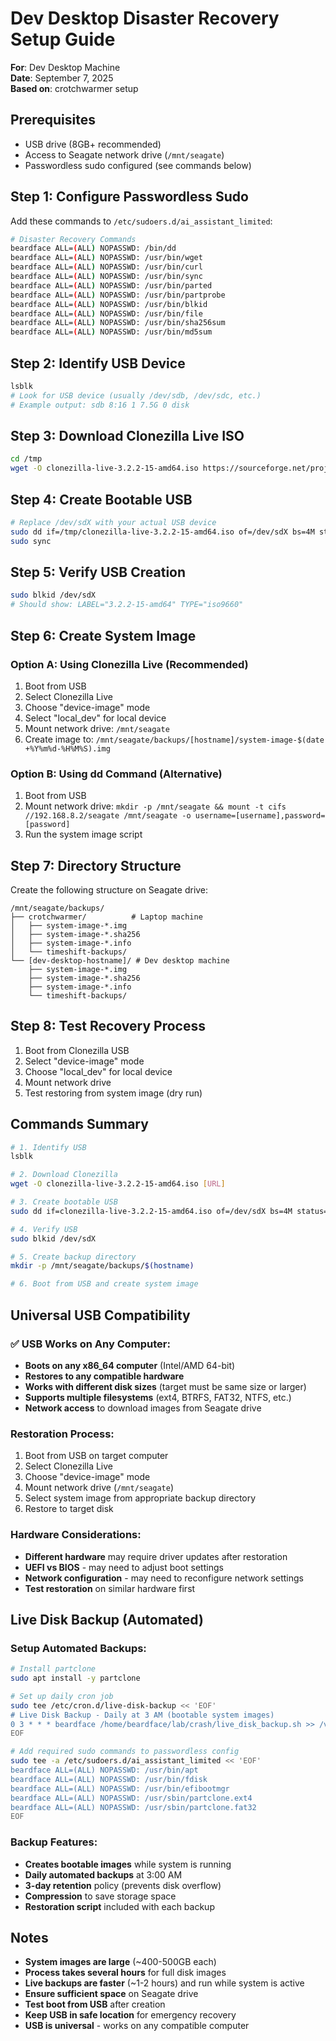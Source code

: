 # Dev Desktop Disaster Recovery Setup Guide

**For**: Dev Desktop Machine  
**Date**: September 7, 2025  
**Based on**: crotchwarmer setup  

## Prerequisites
- USB drive (8GB+ recommended)
- Access to Seagate network drive (`/mnt/seagate`)
- Passwordless sudo configured (see commands below)

## Step 1: Configure Passwordless Sudo

Add these commands to `/etc/sudoers.d/ai_assistant_limited`:

```bash
# Disaster Recovery Commands
beardface ALL=(ALL) NOPASSWD: /bin/dd
beardface ALL=(ALL) NOPASSWD: /usr/bin/wget
beardface ALL=(ALL) NOPASSWD: /usr/bin/curl
beardface ALL=(ALL) NOPASSWD: /usr/bin/sync
beardface ALL=(ALL) NOPASSWD: /usr/bin/parted
beardface ALL=(ALL) NOPASSWD: /usr/bin/partprobe
beardface ALL=(ALL) NOPASSWD: /usr/bin/blkid
beardface ALL=(ALL) NOPASSWD: /usr/bin/file
beardface ALL=(ALL) NOPASSWD: /usr/bin/sha256sum
beardface ALL=(ALL) NOPASSWD: /usr/bin/md5sum
```

## Step 2: Identify USB Device

```bash
lsblk
# Look for USB device (usually /dev/sdb, /dev/sdc, etc.)
# Example output: sdb 8:16 1 7.5G 0 disk
```

## Step 3: Download Clonezilla Live ISO

```bash
cd /tmp
wget -O clonezilla-live-3.2.2-15-amd64.iso https://sourceforge.net/projects/clonezilla/files/clonezilla_live_stable/3.2.2-15/clonezilla-live-3.2.2-15-amd64.iso/download
```

## Step 4: Create Bootable USB

```bash
# Replace /dev/sdX with your actual USB device
sudo dd if=/tmp/clonezilla-live-3.2.2-15-amd64.iso of=/dev/sdX bs=4M status=progress
sudo sync
```

## Step 5: Verify USB Creation

```bash
sudo blkid /dev/sdX
# Should show: LABEL="3.2.2-15-amd64" TYPE="iso9660"
```

## Step 6: Create System Image

### Option A: Using Clonezilla Live (Recommended)
1. Boot from USB
2. Select Clonezilla Live
3. Choose "device-image" mode
4. Select "local_dev" for local device
5. Mount network drive: `/mnt/seagate`
6. Create image to: `/mnt/seagate/backups/[hostname]/system-image-$(date +%Y%m%d-%H%M%S).img`

### Option B: Using dd Command (Alternative)
1. Boot from USB
2. Mount network drive: `mkdir -p /mnt/seagate && mount -t cifs //192.168.8.2/seagate /mnt/seagate -o username=[username],password=[password]`
3. Run the system image script

## Step 7: Directory Structure

Create the following structure on Seagate drive:
```
/mnt/seagate/backups/
├── crotchwarmer/          # Laptop machine
│   ├── system-image-*.img
│   ├── system-image-*.sha256
│   ├── system-image-*.info
│   └── timeshift-backups/
└── [dev-desktop-hostname]/ # Dev desktop machine
    ├── system-image-*.img
    ├── system-image-*.sha256
    ├── system-image-*.info
    └── timeshift-backups/
```

## Step 8: Test Recovery Process

1. Boot from Clonezilla USB
2. Select "device-image" mode
3. Choose "local_dev" for local device
4. Mount network drive
5. Test restoring from system image (dry run)

## Commands Summary

```bash
# 1. Identify USB
lsblk

# 2. Download Clonezilla
wget -O clonezilla-live-3.2.2-15-amd64.iso [URL]

# 3. Create bootable USB
sudo dd if=clonezilla-live-3.2.2-15-amd64.iso of=/dev/sdX bs=4M status=progress

# 4. Verify USB
sudo blkid /dev/sdX

# 5. Create backup directory
mkdir -p /mnt/seagate/backups/$(hostname)

# 6. Boot from USB and create system image
```

## Universal USB Compatibility

### ✅ **USB Works on Any Computer:**
- **Boots on any x86_64 computer** (Intel/AMD 64-bit)
- **Restores to any compatible hardware**
- **Works with different disk sizes** (target must be same size or larger)
- **Supports multiple filesystems** (ext4, BTRFS, FAT32, NTFS, etc.)
- **Network access** to download images from Seagate drive

### **Restoration Process:**
1. Boot from USB on target computer
2. Select Clonezilla Live
3. Choose "device-image" mode
4. Mount network drive (`/mnt/seagate`)
5. Select system image from appropriate backup directory
6. Restore to target disk

### **Hardware Considerations:**
- **Different hardware** may require driver updates after restoration
- **UEFI vs BIOS** - may need to adjust boot settings
- **Network configuration** - may need to reconfigure network settings
- **Test restoration** on similar hardware first

## Live Disk Backup (Automated)

### **Setup Automated Backups:**
```bash
# Install partclone
sudo apt install -y partclone

# Set up daily cron job
sudo tee /etc/cron.d/live-disk-backup << 'EOF'
# Live Disk Backup - Daily at 3 AM (bootable system images)
0 3 * * * beardface /home/beardface/lab/crash/live_disk_backup.sh >> /var/log/live_disk_backup.log 2>&1
EOF

# Add required sudo commands to passwordless config
sudo tee -a /etc/sudoers.d/ai_assistant_limited << 'EOF'
beardface ALL=(ALL) NOPASSWD: /usr/bin/apt
beardface ALL=(ALL) NOPASSWD: /usr/bin/fdisk
beardface ALL=(ALL) NOPASSWD: /usr/bin/efibootmgr
beardface ALL=(ALL) NOPASSWD: /usr/sbin/partclone.ext4
beardface ALL=(ALL) NOPASSWD: /usr/sbin/partclone.fat32
EOF
```

### **Backup Features:**
- **Creates bootable images** while system is running
- **Daily automated backups** at 3:00 AM
- **3-day retention** policy (prevents disk overflow)
- **Compression** to save storage space
- **Restoration script** included with each backup

## Notes
- **System images are large** (~400-500GB each)
- **Process takes several hours** for full disk images
- **Live backups are faster** (~1-2 hours) and run while system is active
- **Ensure sufficient space** on Seagate drive
- **Test boot from USB** after creation
- **Keep USB in safe location** for emergency recovery
- **USB is universal** - works on any compatible computer
